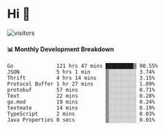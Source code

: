 # Hi 👋
 
![visitors](https://visitor-badge.glitch.me/badge?page_id=sorcererxw.sorcererx)

#### 📊 Monthly Development Breakdown

<!--START_SECTION:waka-->
```text
Go              121 hrs 47 mins █████████▒ 90.55%
JSON            5 hrs 1 min     ▒░░░░░░░░░ 3.74%
Thrift          4 hrs 14 mins   ▒░░░░░░░░░ 3.15%
Protocol Buffer 1 hr 27 mins    ▒░░░░░░░░░ 1.09%
protobuf        57 mins         ▒░░░░░░░░░ 0.71%
Text            22 mins         ▒░░░░░░░░░ 0.28%
go.mod          19 mins         ▒░░░░░░░░░ 0.24%
textmate        14 mins         ▒░░░░░░░░░ 0.19%
TypeScript      2 mins          ▒░░░░░░░░░ 0.03%
Java Properties 0 secs          ▒░░░░░░░░░ 0.01%
```
<!--END_SECTION:waka-->
